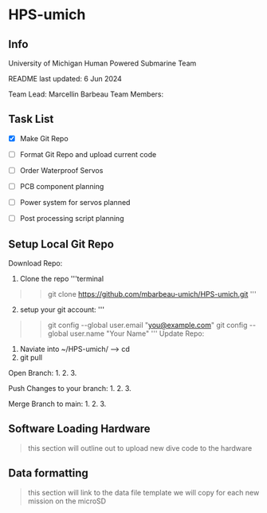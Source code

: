 # HPS-umich
## Info
University of Michigan Human Powered Submarine Team 

README last updated: 6 Jun 2024

Team Lead: Marcellin Barbeau
Team Members: 

## Task List
- [x] Make Git Repo
- [ ] Format Git Repo and upload current code
- [ ] Order Waterproof Servos 
- [ ] PCB component planning
- [ ] Power system for servos planned
- [ ] Post processing script planning


## Setup Local Git Repo
Download Repo:
1. Clone the repo
'''terminal
>> git clone https://github.com/mbarbeau-umich/HPS-umich.git
'''
2. setup your git account:
'''
>> git config --global user.email "you@example.com"
>> git config --global user.name "Your Name"
'''
Update Repo:
1. Naviate into ~/HPS-umich/ --> cd 
2. git pull

Open Branch:
1. 
2. 
3. 

Push Changes to your branch:
1. 
2. 
3. 

Merge Branch to main:
1. 
2. 
3. 

## Software Loading Hardware

> this section will outline out to upload new dive code to the hardware


## Data formatting

> this section will link to the data file template we will copy for each new mission on the microSD


